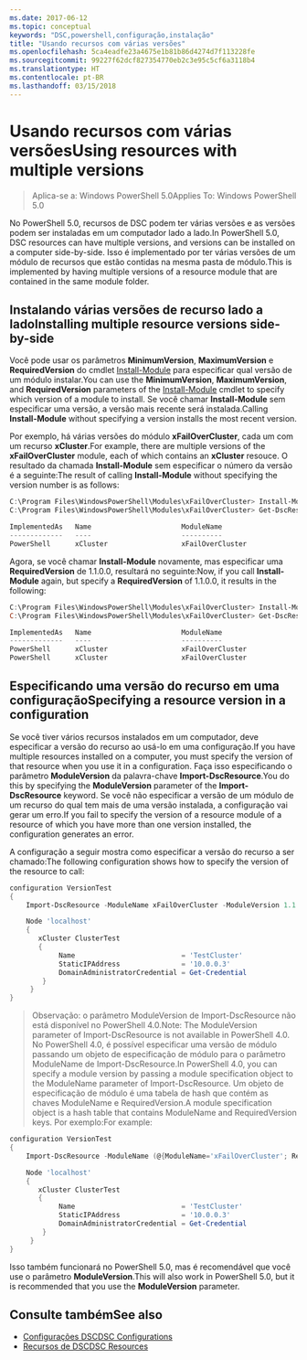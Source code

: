 ```yaml
---
ms.date: 2017-06-12
ms.topic: conceptual
keywords: "DSC,powershell,configuração,instalação"
title: "Usando recursos com várias versões"
ms.openlocfilehash: 5ca4eadfe23a4675e1b81b86d4274d7f113228fe
ms.sourcegitcommit: 99227f62dcf827354770eb2c3e95c5cf6a3118b4
ms.translationtype: HT
ms.contentlocale: pt-BR
ms.lasthandoff: 03/15/2018
---
```

# <a name="using-resources-with-multiple-versions"></a><span data-ttu-id="7b68c-103">Usando recursos com várias versões</span><span class="sxs-lookup"><span data-stu-id="7b68c-103">Using resources with multiple versions</span></span>

> <span data-ttu-id="7b68c-104">Aplica-se a: Windows PowerShell 5.0</span><span class="sxs-lookup"><span data-stu-id="7b68c-104">Applies To: Windows PowerShell 5.0</span></span>

<span data-ttu-id="7b68c-105">No PowerShell 5.0, recursos de DSC podem ter várias versões e as versões podem ser instaladas em um computador lado a lado.</span><span class="sxs-lookup"><span data-stu-id="7b68c-105">In PowerShell 5.0, DSC resources can have multiple versions, and versions can be installed on a computer side-by-side.</span></span> <span data-ttu-id="7b68c-106">Isso é implementado por ter várias versões de um módulo de recursos que estão contidas na mesma pasta de módulo.</span><span class="sxs-lookup"><span data-stu-id="7b68c-106">This is implemented by having multiple versions of a resource module that are contained in the same module folder.</span></span>

## <a name="installing-multiple-resource-versions-side-by-side"></a><span data-ttu-id="7b68c-107">Instalando várias versões de recurso lado a lado</span><span class="sxs-lookup"><span data-stu-id="7b68c-107">Installing multiple resource versions side-by-side</span></span>

<span data-ttu-id="7b68c-108">Você pode usar os parâmetros **MinimumVersion**, **MaximumVersion** e **RequiredVersion** do cmdlet [Install-Module](https://technet.microsoft.com/library/dn807162.aspx) para especificar qual versão de um módulo instalar.</span><span class="sxs-lookup"><span data-stu-id="7b68c-108">You can use the **MinimumVersion**, **MaximumVersion**, and **RequiredVersion** parameters of the [Install-Module](https://technet.microsoft.com/library/dn807162.aspx) cmdlet to specify which version of a module to install.</span></span> <span data-ttu-id="7b68c-109">Se você chamar **Install-Module** sem especificar uma versão, a versão mais recente será instalada.</span><span class="sxs-lookup"><span data-stu-id="7b68c-109">Calling **Install-Module** without specifying a version installs the most recent version.</span></span>

<span data-ttu-id="7b68c-110">Por exemplo, há várias versões do módulo **xFailOverCluster**, cada um com um recurso **xCluster**.</span><span class="sxs-lookup"><span data-stu-id="7b68c-110">For example, there are multiple versions of the **xFailOverCluster** module, each of which contains an **xCluster** resouce.</span></span> <span data-ttu-id="7b68c-111">O resultado da chamada **Install-Module** sem especificar o número da versão é a seguinte:</span><span class="sxs-lookup"><span data-stu-id="7b68c-111">The result of calling **Install-Module** without specifying the version number is as follows:</span></span>

```powershell
C:\Program Files\WindowsPowerShell\Modules\xFailOverCluster> Install-Module xFailOverCluster
C:\Program Files\WindowsPowerShell\Modules\xFailOverCluster> Get-DscResource xCluster

ImplementedAs   Name                      ModuleName                     Version    Properties
-------------   ----                      ----------                     -------    ----------
PowerShell      xCluster                  xFailOverCluster               1.2.0.0    {DomainAdministratorCredential, ...
```

<span data-ttu-id="7b68c-112">Agora, se você chamar **Install-Module** novamente, mas especificar uma **RequiredVersion** de 1.1.0.0, resultará no seguinte:</span><span class="sxs-lookup"><span data-stu-id="7b68c-112">Now, if you call **Install-Module** again, but specify a **RequiredVersion** of 1.1.0.0, it results in the following:</span></span>

```powershell
C:\Program Files\WindowsPowerShell\Modules\xFailOverCluster> Install-Module xFailOverCluster -RequiredVersion 1.1
C:\Program Files\WindowsPowerShell\Modules\xFailOverCluster> Get-DscResource xCluster

ImplementedAs   Name                      ModuleName                     Version    Properties
-------------   ----                      ----------                     -------    ----------
PowerShell      xCluster                  xFailOverCluster               1.1        {DomainAdministratorCredential, Name, ...
PowerShell      xCluster                  xFailOverCluster               1.2.0.0    {DomainAdministratorCredential, Name, ...
```

## <a name="specifying-a-resource-version-in-a-configuration"></a><span data-ttu-id="7b68c-113">Especificando uma versão do recurso em uma configuração</span><span class="sxs-lookup"><span data-stu-id="7b68c-113">Specifying a resource version in a configuration</span></span>

<span data-ttu-id="7b68c-114">Se você tiver vários recursos instalados em um computador, deve especificar a versão do recurso ao usá-lo em uma configuração.</span><span class="sxs-lookup"><span data-stu-id="7b68c-114">If you have multiple resources installed on a computer, you must specify the version of that resource when you use it in a configuration.</span></span> <span data-ttu-id="7b68c-115">Faça isso especificando o parâmetro **ModuleVersion** da palavra-chave **Import-DscResource**.</span><span class="sxs-lookup"><span data-stu-id="7b68c-115">You do this by specifying the **ModuleVersion** parameter of the **Import-DscResource** keyword.</span></span> <span data-ttu-id="7b68c-116">Se você não especificar a versão de um módulo de um recurso do qual tem mais de uma versão instalada, a configuração vai gerar um erro.</span><span class="sxs-lookup"><span data-stu-id="7b68c-116">If you fail to specify the version of a resource module of a resource of which you have more than one version installed, the configuration generates an error.</span></span>

<span data-ttu-id="7b68c-117">A configuração a seguir mostra como especificar a versão do recurso a ser chamado:</span><span class="sxs-lookup"><span data-stu-id="7b68c-117">The following configuration shows how to specify the version of the resource to call:</span></span>

```powershell
configuration VersionTest
{
    Import-DscResource -ModuleName xFailOverCluster -ModuleVersion 1.1

    Node 'localhost'
    {
       xCluster ClusterTest
       {
            Name                          = 'TestCluster'
            StaticIPAddress               = '10.0.0.3'
            DomainAdministratorCredential = Get-Credential
        }
     }
}     
```

><span data-ttu-id="7b68c-118">Observação: o parâmetro ModuleVersion de Import-DscResource não está disponível no PowerShell 4.0.</span><span class="sxs-lookup"><span data-stu-id="7b68c-118">Note: The ModuleVersion parameter of Import-DscResource is not available in PowerShell 4.0.</span></span> <span data-ttu-id="7b68c-119">No PowerShell 4.0, é possível especificar uma versão de módulo passando um objeto de especificação de módulo para o parâmetro ModuleName de Import-DscResource.</span><span class="sxs-lookup"><span data-stu-id="7b68c-119">In PowerShell 4.0, you can specify a module version by passing a module specification object to the ModuleName parameter of Import-DscResource.</span></span> <span data-ttu-id="7b68c-120">Um objeto de especificação de módulo é uma tabela de hash que contém as chaves ModuleName e RequiredVersion.</span><span class="sxs-lookup"><span data-stu-id="7b68c-120">A module specification object is a hash table that contains ModuleName and RequiredVersion  keys.</span></span> <span data-ttu-id="7b68c-121">Por exemplo:</span><span class="sxs-lookup"><span data-stu-id="7b68c-121">For example:</span></span>

```powershell
configuration VersionTest
{
    Import-DscResource -ModuleName (@{ModuleName='xFailOverCluster'; RequiredVersion='1.1'} )

    Node 'localhost'
    {
       xCluster ClusterTest
       {
            Name                          = 'TestCluster'
            StaticIPAddress               = '10.0.0.3'
            DomainAdministratorCredential = Get-Credential
        }
     }
}     
```

<span data-ttu-id="7b68c-122">Isso também funcionará no PowerShell 5.0, mas é recomendável que você use o parâmetro **ModuleVersion**.</span><span class="sxs-lookup"><span data-stu-id="7b68c-122">This will also work in PowerShell 5.0, but it is recommended that you use the **ModuleVersion** parameter.</span></span>

## <a name="see-also"></a><span data-ttu-id="7b68c-123">Consulte também</span><span class="sxs-lookup"><span data-stu-id="7b68c-123">See also</span></span>
* [<span data-ttu-id="7b68c-124">Configurações DSC</span><span class="sxs-lookup"><span data-stu-id="7b68c-124">DSC Configurations</span></span>](configurations.md)
* [<span data-ttu-id="7b68c-125">Recursos de DSC</span><span class="sxs-lookup"><span data-stu-id="7b68c-125">DSC Resources</span></span>](resources.md)

